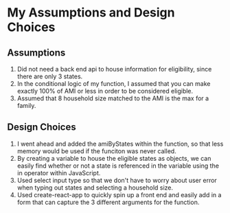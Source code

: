 # My Assumptions and Design Choices

## Assumptions

1. Did not need a back end api to house information for eligibility, since there are only 3 states.
2. In the conditional logic of my function, I assumed that you can make exactly 100% of AMI or less in order to be considered eligible.
3. Assumed that 8 household size matched to the AMI is the max for a family.

## Design Choices
1. I went ahead and added the amiByStates within the function, so that less memory would be used if the funciton was never called.
2. By creating a variable to house the eligible states as objects, we can easily find whether or not a state is referenced in the variable using the in operator within JavaScript.
3. Used select input type so that we don't have to worry about user error when typing out states and selecting a household size.
4. Used create-react-app to quickly spin up a front end and easily add in a form that can capture the 3 different arguments for the function.
